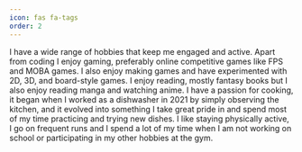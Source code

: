 ```yaml
---
icon: fas fa-tags
order: 2
---
```


I have a wide range of hobbies that keep me engaged and active. Apart from coding I enjoy gaming, preferably online competitive games like FPS and MOBA games. I also enjoy making games and have experimented with 2D, 3D, and board-style games. I enjoy reading, mostly fantasy books but I also enjoy reading manga and watching anime. I have a passion for cooking, it began when I worked as a dishwasher in 2021 by simply observing the kitchen, and it evolved into something I take great pride in and spend most of my time practicing and trying new dishes. I like staying physically active, I go on frequent runs and I spend a lot of my time when I am not working on school or participating in my other hobbies at the gym.
